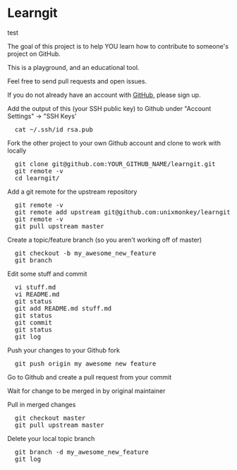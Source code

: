 Learngit
===
test

The goal of this project is to help YOU learn how to contribute to someone's project on GitHub.

This is a playground, and an educational tool.

Feel free to send pull requests and open issues.

If you do not already have an account with [GitHub](https://github.com), please sign up.

Add the output of this (your SSH public key) to Github under "Account Settings" -> "SSH Keys'
<pre>
  cat ~/.ssh/id_rsa.pub
</pre>

Fork the other project to your own Github account and clone to work with locally
<pre>
  git clone git@github.com:YOUR_GITHUB_NAME/learngit.git
  git remote -v
  cd learngit/
</pre>

Add a git remote for the upstream repository
<pre>
  git remote -v
  git remote add upstream git@github.com:unixmonkey/learngit.git
  git remote -v
  git pull upstream master
</pre>

Create a topic/feature branch (so you aren't working off of master)
<pre>
  git checkout -b my_awesome_new_feature
  git branch
</pre>

Edit some stuff and commit
<pre>
  vi stuff.md
  vi README.md
  git status
  git add README.md stuff.md
  git status
  git commit
  git status
  git log
</pre>

Push your changes to your Github fork
<pre>
  git push origin my_awesome_new_feature
</pre>

Go to Github and create a pull request from your commit

Wait for change to be merged in by original maintainer

Pull in merged changes
<pre>
  git checkout master
  git pull upstream master
</pre>

Delete your local topic branch
<pre>
  git branch -d my_awesome_new_feature
  git log
</pre>
